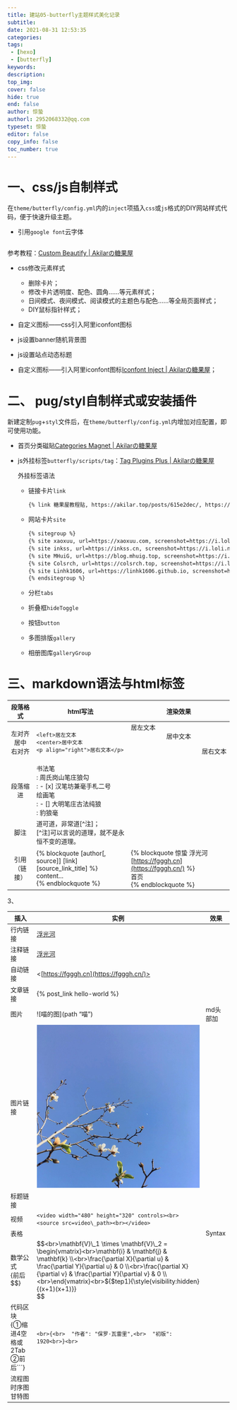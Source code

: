 ```yaml
---
title: 建站05-butterfly主题样式美化记录
subtitle: 
date: 2021-08-31 12:53:35
categories: 
tags: 
 - [hexo]
 - [butterfly]
keywords: 
description: 
top_img: 
cover: false
hide: true
end: false
author: 惊蛰
authorl: 2952068332@qq.com
typeset: 惊蛰
editor: false
copy_info: false
toc_number: true
---
```


# 一、css/js自制样式

在`theme/butterfly/config.yml`内的`inject`项插入`css`或`js`格式的DIY网站样式代码，便于快速升级主题。

- 引用`google font`云字体
  
  ```markdown
  
  ```

参考教程：[Custom Beautify | Akilarの糖果屋](https://akilar.top/posts/ebf20e02/)

- css修改元素样式
  
  - 删除卡片；
  - 修改卡片透明度、配色、圆角……等元素样式；
  - 日间模式、夜间模式、阅读模式的主题色与配色……等全局页面样式；
  - DIY鼠标指针样式；

- 自定义图标——css引入阿里iconfont图标

- js设置banner随机背景图

- js设置站点动态标题

- 自定义图标——引入阿里iconfont图标[Iconfont Inject | Akilarの糖果屋](https://akilar.top/posts/d2ebecef/)；

# 二、 pug/styl自制样式或安装插件

新建定制`pug`+`styl`文件后，在`theme/butterfly/config.yml`内增加对应配置，即可使用功能。

- 首页分类磁贴[Categories Magnet | Akilarの糖果屋](https://akilar.top/posts/a9131002/)

- js外挂标签`butterfly/scripts/tag`：[Tag Plugins Plus | Akilarの糖果屋](https://akilar.top/posts/615e2dec/)
  
  外挂标签语法
  
  - 链接卡片`link`
    
    ```markdown
    {% link 糖果屋教程贴, https://akilar.top/posts/615e2dec/, https://cdn.jsdelivr.net/gh/Akilarlxh/akilarlxh.github.io/img/siteicon/favicon.ico %}
    ```
  
  - 网站卡片`site`
    
    ```markdown
    {% sitegroup %}
    {% site xaoxuu, url=https://xaoxuu.com, screenshot=https://i.loli.net/2020/08/21/VuSwWZ1xAeUHEBC.jpg, avatar=https://cdn.jsdelivr.net/gh/xaoxuu/cdn-assets/avatar/avatar.png, description=简约风格 %}
    {% site inkss, url=https://inkss.cn, screenshot=https://i.loli.net/2020/08/21/Vzbu3i8fXs6Nh5Y.jpg, avatar=https://cdn.jsdelivr.net/gh/inkss/common@master/static/web/avatar.jpg, description=这是一段关于这个网站的描述文字 %}
    {% site MHuiG, url=https://blog.mhuig.top, screenshot=https://i.loli.net/2020/08/22/d24zpPlhLYWX6D1.png, avatar=https://cdn.jsdelivr.net/gh/MHuiG/imgbed@master/data/p.png, description=这是一段关于这个网站的描述文字 %}
    {% site Colsrch, url=https://colsrch.top, screenshot=https://i.loli.net/2020/08/22/dFRWXm52OVu8qfK.png, avatar=https://cdn.jsdelivr.net/gh/Colsrch/images/Colsrch/avatar.jpg, description=这是一段关于这个网站的描述文字 %}
    {% site Linhk1606, url=https://linhk1606.github.io, screenshot=https://i.loli.net/2020/08/21/3PmGLCKicnfow1x.png, avatar=https://i.loli.net/2020/02/09/PN7I5RJfFtA93r2.png, description=这是一段关于这个网站的描述文字 %}
    {% endsitegroup %}
    ```
  
  - 分栏`tabs`
  
  - 折叠框`hideToggle`
  
  - 按钮`button`
  
  - 多图排版`gallery`
  
  - 相册图库`galleryGroup`

# 三、markdown语法与html标签

| 段落格式    | html写法            | 渲染效果          |
| :----------------: | --------------------------- | ---------------------- |
| 左对齐<br>居中<br>右对齐         | `<left>居左文本`<br>`<center>居中文本`<br>`<p align="right">居右文本</p>`     | <left>居左文本<br><center>居中文本<br><p align="right">居右文本</p>      |
| 段落缩进     | 书法笔<br>: 周氏岗山笔庄狼勾<br>: - [x] 汉笔坊兼毫手札二号<br>绘画笔<br>: - [] 大明笔庄古法纯狼<br>: 豹狼毫   |      |
| 脚注                                                                          | 道可道，非常道[^注]；<br>[^注]可以言说的道理，就不是永恒不变的道理。                                                                                                         |                                                                                                            |
| 引用（链接）                                                                    | {% blockquote [author[, source]] [link] [source\_link\_title] %}<br>content...<br>{% endblockquote %}                                       | {% blockquote 惊蛰 浮光河 [https://fgggh.cn](https://fgggh.cn/) %}<br>首页<br>{% endblockquote %}<br> |

3、

| 插入                                      | 实例                                                                                                                                                                                                                                                                                                                                                             | 效果                                                        |
| --------------------------------------- | -------------------------------------------------------------------------------------------------------------------------------------------------------------------------------------------------------------------------------------------------------------------------------------------------------------------------------------------------------------- | --------------------------------------------------------- |
| 行内链接                                    | [浮光河]([https://fgggh.cn](https://fgggh.cn/))                                                                                                                                                                                                                                                                                                                   |                                                           |
| 注释链接                                    | [浮光河]([https://fgggh.cn](https://fgggh.cn/) "欢迎来浮光河看！")                                                                                                                                                                                                                                                                                                        | <br>                                                      |
| 自动链接                                    | <[https://fgggh.cn](https://fgggh.cn/)>                                                                                                                                                                                                                                                                                                                  |                                                           |
| 文章链接                                    | {% post_link hello-world %}                                                                                                                                                                                                                                                                                                                                    | <br>                                                      |
| 图片                                      | ![喵的图](path “喵”)                                                                                                                                                                                                                                                                                                                                               | md头部加 <meta name="referrer" content="no-referrer"/> |
| 图片链接                                    | [![玉兰花图片](/imgs/yl.jpg "玉兰")]([https://markdown.com.cn](https://markdown.com.cn/))                                                                                                                                                                                                                                                                             |                                                           |
| 标题链接                                    |                                                                                                                                                                                                                                                                                                                                                                |                                                           |
| 视频                                      | `<video width="480" height="320" controls><br><source src=video\_path><br></video>`                                                                                                                                                                                                                                                    |                                                           |
| 表格                                      |                                                                                                                                                                                                                                                                                                                                                                | Syntax                                                    |
| 数学公式<br>{前后$$}                      | $$<br>\mathbf{V}\_1 \times \mathbf{V}\_2 =  \begin{vmatrix}<br>\mathbf{i} & \mathbf{j} & \mathbf{k} \\<br>\frac{\partial X}{\partial u} &  \frac{\partial Y}{\partial u} & 0 \\<br>\frac{\partial X}{\partial v} &  \frac{\partial Y}{\partial v} & 0 \\<br>\end{vmatrix}<br>${$tep1}{\style{visibility:hidden}{(x+1)(x+1)}}<br>$$ |                                                           |
| 代码区块<br>{①缩进4空格或2Tab<br>②前后```} | ```<br>{<br>  "作者": "保罗·瓦雷里",<br>  "初版": 1920<br>}<br>```                                                                                                                                                                                                                                                                                  |                                                           |
| 流程图<br>时序图<br>甘特图               |                                                                                                                                                                                                                                                                                                                                                                |                                                           |

